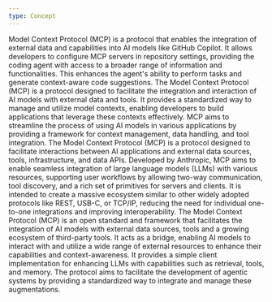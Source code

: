 ```yaml
---
type: Concept
---
```


Model Context Protocol (MCP) is a protocol that enables the integration of external data and capabilities into AI models like GitHub Copilot. It allows developers to configure MCP servers in repository settings, providing the coding agent with access to a broader range of information and functionalities. This enhances the agent's ability to perform tasks and generate context-aware code suggestions. The Model Context Protocol (MCP) is a protocol designed to facilitate the integration and interaction of AI models with external data and tools. It provides a standardized way to manage and utilize model contexts, enabling developers to build applications that leverage these contexts effectively. MCP aims to streamline the process of using AI models in various applications by providing a framework for context management, data handling, and tool integration. The Model Context Protocol (MCP) is a protocol designed to facilitate interactions between AI applications and external data sources, tools, infrastructure, and data APIs. Developed by Anthropic, MCP aims to enable seamless integration of large language models (LLMs) with various resources, supporting user workflows by allowing two-way communication, tool discovery, and a rich set of primitives for servers and clients. It is intended to create a massive ecosystem similar to other widely adopted protocols like REST, USB-C, or TCP/IP, reducing the need for individual one-to-one integrations and improving interoperability. The Model Context Protocol (MCP) is an open standard and framework that facilitates the integration of AI models with external data sources, tools and a growing ecosystem of third-party tools. It acts as a bridge, enabling AI models to interact with and utilize a wide range of external resources to enhance their capabilities and context-awareness. It provides a simple client implementation for enhancing LLMs with capabilities such as retrieval, tools, and memory. The protocol aims to facilitate the development of agentic systems by providing a standardized way to integrate and manage these augmentations.